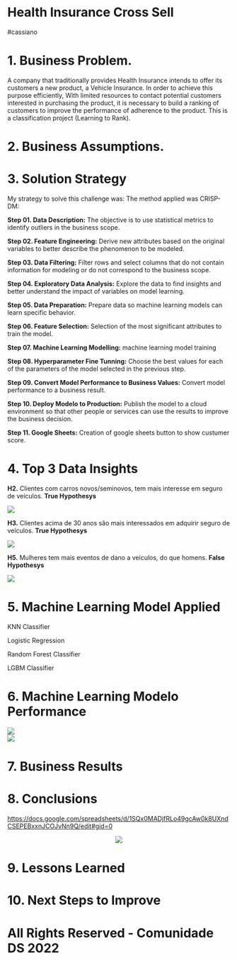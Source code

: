 # Health Insurance Cross Sell

#cassiano

# 1. Business Problem.
A company that traditionally provides Health Insurance intends to offer its customers a new product, a Vehicle Insurance. In order to achieve this purpose efficiently, With limited resources to contact potential customers interested in purchasing the product, it is necessary to build a ranking of customers to improve the performance of adherence to the product. This is a classification project (Learning to Rank).

# 2. Business Assumptions.

# 3. Solution Strategy

My strategy to solve this challenge was: The method applied was CRISP-DM:

**Step 01. Data Description:** The objective is to use statistical metrics to identify outliers in the business scope.

**Step 02. Feature Engineering:** Derive new attributes based on the original variables to better describe the phenomenon to be modeled.

**Step 03. Data Filtering:** Filter rows and select columns that do not contain information for modeling or do not correspond to the business scope.

**Step 04. Exploratory Data Analysis:** Explore the data to find insights and better understand the impact of variables on model learning.

**Step 05. Data Preparation:** Prepare data so machine learning models can learn specific behavior.

**Step 06. Feature Selection:** Selection of the most significant attributes to train the model.

**Step 07. Machine Learning Modelling:** machine learning model training

**Step 08. Hyperparameter Fine Tunning:** Choose the best values for each of the parameters of the model selected in the previous step.

**Step 09. Convert Model Performance to Business Values:** Convert model performance to a business result.

**Step 10. Deploy Modelo to Production:** Publish the model to a cloud environment so that other people or services can use the results to improve the business decision.

**Step 11. Google Sheets:** Creation of google sheets button to show custumer score.

# 4. Top 3 Data Insights

**H2.** Clientes com carros novos/seminovos, tem mais interesse em seguro de veículos. **True Hypothesys**
<div align="">
<img src="https://user-images.githubusercontent.com/94291995/168711521-a080a4d9-6db9-46a4-ac2f-381362ad9dfd.png" />
</div>

**H3.** Clientes acima de 30 anos são mais interessados em adquirir seguro de veículos. **True Hypothesys**

<div align="">
<img src="https://user-images.githubusercontent.com/94291995/168711688-816b2185-1dd6-480f-9899-a3374f9c7e40.png" />
</div>

**H5.** Mulheres tem mais eventos de dano a veículos, do que homens. **False Hypothesys**

<div align="">
<img src="https://user-images.githubusercontent.com/94291995/168711733-41835a95-bba9-4c9a-9148-5bf467110d23.png" />
</div>


# 5. Machine Learning Model Applied

KNN Classifier

Logistic Regression

Random Forest Classifier

LGBM Classifier

# 6. Machine Learning Modelo Performance
<div align="">
<img src="https://user-images.githubusercontent.com/94291995/168709406-3c62214b-a409-419d-a77d-988d4d6da296.png" />
</div>

<div align="">
<img src="https://user-images.githubusercontent.com/94291995/168710206-baa76e5c-06e3-4807-94a8-c3ff804d1659.png" />
</div>


# 7. Business Results

# 8. Conclusions

https://docs.google.com/spreadsheets/d/1SQx0MADjfRLo49gcAw0k8UXndCSEPEBxxnJCOJvNn9Q/edit#gid=0

<div align="center">
<img src="https://user-images.githubusercontent.com/94291995/168708505-c90edd94-d887-4047-b136-a3ac43cec75f.png" />
</div>

# 9. Lessons Learned

# 10. Next Steps to Improve


# All Rights Reserved - Comunidade DS 2022
